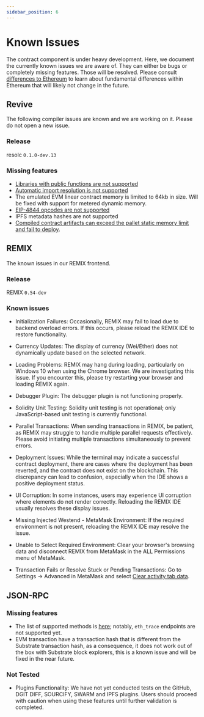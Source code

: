 ```yaml
---
sidebar_position: 6
---
```


# Known Issues

The contract component is under heavy development. Here, we document the currently known issues
we are aware of. They can either be bugs or completely missing features. Those will be resolved.
Please consult [differences to Ethereum](../differences_to_eth) to learn about fundamental differences
within Ethereum that will likely not change in the future.

## Revive

The following compiler issues are known and we are working on it. Please do not open a new issue.

### Release

resolc `0.1.0-dev.13`

### Missing features

- [Libraries with public functions are not supported](https://github.com/paritytech/revive/issues/91)
- [Automatic import resolution is not supported](https://github.com/paritytech/revive/issues/98)
- The emulated EVM linear contract memory is limited to 64kb in size. Will be fixed with support for metered dynamic memory.
- [EIP-4844 opcodes are not supported](https://github.com/paritytech/revive/issues/64)
- IPFS metadata hashes are not supported
- [Compiled contract artifacts can exceed the pallet static memory limit and fail to deploy](https://github.com/paritytech/revive/issues/96).

## REMIX

The known issues in our REMIX frontend.

### Release

REMIX `0.54-dev`

### Known issues

- Initialization Failures: Occasionally, REMIX may fail to load due to backend overload errors. If this occurs, please reload the REMIX IDE to restore functionality.

- Currency Updates: The display of currency (Wei/Ether) does not dynamically update based on the selected network.

- Loading Problems: REMIX may hang during loading, particularly on Windows 10 when using the Chrome browser. We are investigating this issue. If you encounter this, please try restarting your browser and loading REMIX again.

- Debugger Plugin: The debugger plugin is not functioning properly.

- Solidity Unit Testing: Solidity unit testing is not operational; only JavaScript-based unit testing is currently functional.

- Parallel Transactions: When sending transactions in REMIX, be patient, as REMIX may struggle to handle multiple parallel requests effectively. Please avoid initiating multiple transactions simultaneously to prevent errors.

- Deployment Issues: While the terminal may indicate a successful contract deployment, there are cases where the deployment has been reverted, and the contract does not exist on the blockchain. This discrepancy can lead to confusion, especially when the IDE shows a positive deployment status.

- UI Corruption: In some instances, users may experience UI corruption where elements do not render correctly. Reloading the REMIX IDE usually resolves these display issues.

- Missing Injected Westend - MetaMask Environment: If the required environment is not present, reloading the REMIX IDE may resolve the issue.

- Unable to Select Required Environment: Clear your browser's browsing data and disconnect REMIX from MetaMask in the ALL Permissions menu of MetaMask.

- Transaction Fails or Resolve Stuck or Pending Transactions: Go to Settings -> Advanced in MetaMask and select [Clear activity tab data](https://support.metamask.io/managing-my-wallet/resetting-deleting-and-restoring/how-to-clear-your-account-activity-reset-account/#to-reset-the-account).

## JSON-RPC

### Missing features

- The list of supported methods is [here](https://github.com/paritytech/polkadot-sdk/blob/master/substrate/frame/revive/rpc/src/rpc_methods_gen.rs); notably, `eth_trace` endpoints are not supported yet.
- EVM transaction have a transaction hash that is different from the Substrate transaction hash, as a consequence, it does not work out of the box with Substrate block explorers, this is a known issue and will be fixed in the near future.

### Not Tested

- Plugins Functionality: We have not yet conducted tests on the GitHub, DGIT DIFF, SOURCIFY, SWARM and IPFS plugins. Users should proceed with caution when using these features until further validation is completed.
